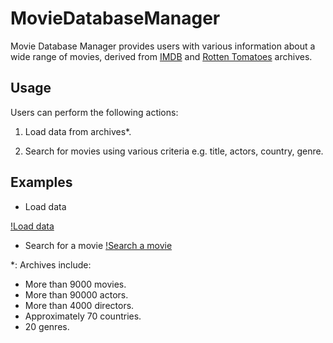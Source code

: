 # MovieDatabaseManager
Movie Database Manager provides users with various information about a wide range of movies, derived from [IMDB][1] and [Rotten Tomatoes][2] archives.

## Usage
Users can perform the following actions:

1. Load data from archives*.

2. Search for movies using various criteria e.g. title, actors, country, genre.

## Examples
* Load data

[!Load data](./resources/images/loadData.png)

* Search for a movie
[!Search a movie](./resources/images/searchMovie.png)

*: Archives include:

* More than 9000 movies.
* More than 90000 actors.
* More than 4000 directors.
* Approximately 70 countries.
* 20 genres.

[1]: https://www.imdb.com/
[2]: https://www.rottentomatoes.com/ 